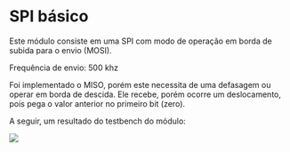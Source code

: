 # SPI básico

Este módulo consiste em uma SPI com modo de operação em borda de subida para o envio (MOSI).

Frequência de envio: 500 khz

Foi implementado o MISO, porém este necessita de uma defasagem ou operar em borda de descida.
Ele recebe, porém ocorre um deslocamento, pois pega o valor anterior no primeiro bit (zero).

 A seguir, um resultado do testbench do módulo:
 
 ![](https://github.com/diogo0001/riscv-multicycle/blob/master/peripherals/spi/testbench.PNG)

